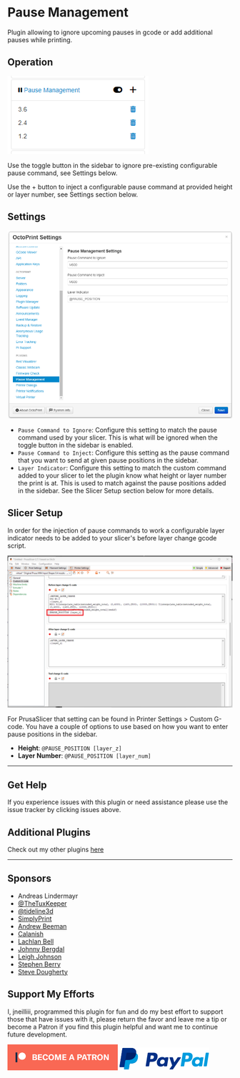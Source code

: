 # Pause Management

Plugin allowing to ignore upcoming pauses in gcode or add additional pauses while printing.

## Operation

![sidebar screenshot](screenshot_sidebar.png)

Use the toggle button in the sidebar to ignore pre-existing configurable pause command, see Settings below.

Use the + button to inject a configurable pause command at provided height or layer number, see Settings section below.


## Settings

![screenshot settings](screenshot_settings.png)

- `Pause Command to Ignore`: Configure this setting to match the pause command used by your slicer. This is what will be ignored when the toggle button in the sidebar is enabled.
- `Pause Command to Inject`: Configure this setting as the pause command that you want to send at given pause positions in the sidebar.
- `Layer Indicator`: Configure this setting to match the custom command added to your slicer to let the plugin know what height or layer number the print is at. This is used to match against the pause positions added in the sidebar. See the Slicer Setup section below for more details.

## Slicer Setup

In order for the injection of pause commands to work a configurable layer indicator needs to be added to your slicer's before layer change gcode script.

![prusa screenshot](screenshot_prusa.png)

For PrusaSlicer that setting can be found in Printer Settings > Custom G-code. You have a couple of options to use based on how you want to enter pause positions in the sidebar.

- **Height**: `@PAUSE_POSITION [layer_z]`
- **Layer Number**: `@PAUSE_POSITION [layer_num]`

---

## Get Help

If you experience issues with this plugin or need assistance please use the issue tracker by clicking issues above.

## Additional Plugins

Check out my other plugins [here](https://plugins.octoprint.org/by_author/#jneilliii)

---

## Sponsors
- Andreas Lindermayr
- [@TheTuxKeeper](https://github.com/thetuxkeeper)
- [@tideline3d](https://github.com/tideline3d/)
- [SimplyPrint](https://simplyprint.io/)
- [Andrew Beeman](https://github.com/Kiendeleo)
- [Calanish](https://github.com/calanish)
- [Lachlan Bell](https://lachy.io/)
- [Johnny Bergdal](https://github.com/bergdahl)
- [Leigh Johnson](https://github.com/leigh-johnson)
- [Stephen Berry](https://github.com/berrystephenw)
- [Steve Dougherty](https://github.com/Thynix)
## Support My Efforts
I, jneilliii, programmed this plugin for fun and do my best effort to support those that have issues with it, please return the favor and leave me a tip or become a Patron if you find this plugin helpful and want me to continue future development.

[![Patreon](patreon-with-text-new.png)](https://www.patreon.com/jneilliii) [![paypal](paypal-with-text.png)](https://paypal.me/jneilliii)



